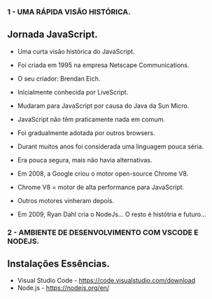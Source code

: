 ### 1 - UMA RÁPIDA VISÃO HISTÓRICA.
## Jornada JavaScript.
- Uma curta visão histórica do JavaScript.
- Foi criada em 1995 na empresa Netscape Communications.
- O seu criador: Brendan Eich.
- Inicialmente conhecida por LiveScript.
- Mudaram para JavaScript por causa do Java da Sun Micro.
- JavaScript não têm praticamente nada em comum.


- Foi gradualmente adotada por outros browsers.
- Durant muitos anos foi considerada uma linguagem pouca séria.
- Era pouca segura, mais não havia alternativas.
- Em 2008, a Google criou o motor open-source Chrome V8.
- Chrome V8 = motor de alta performance para JavaScript.
- Outros motores vinheram depois.
- Em 2009, Ryan Dahl cria o NodeJs... O resto é histótria e futuro...

### 2 - AMBIENTE DE DESENVOLVIMENTO COM VSCODE E NODEJS.
## Instalações Essências.
- Visual Studio Code - https://code.visualstudio.com/download
- Node.js - https://nodejs.org/en/

































